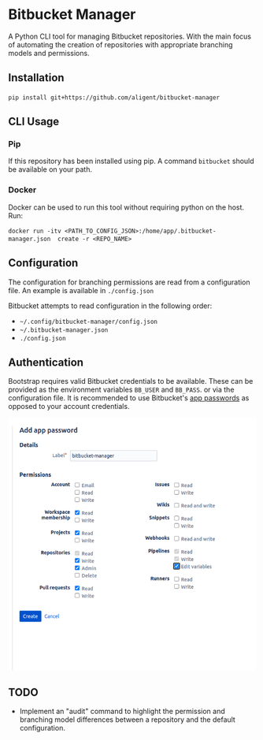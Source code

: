 # Bitbucket Manager 
A Python CLI tool for managing Bitbucket repositories. With the main focus of automating the creation of repositories with appropriate branching models and permissions.

## Installation 
`pip install git+https://github.com/aligent/bitbucket-manager`

## CLI Usage
### Pip 
If this repository has been installed using pip. A command `bitbucket` should be available on your path.
### Docker
Docker can be used to run this tool without requiring python on the host. Run:
```
docker run -itv <PATH_TO_CONFIG_JSON>:/home/app/.bitbucket-manager.json  create -r <REPO_NAME>
```

## Configuration
The configuration for branching permissions are read from a configuration file.
An example is available in `./config.json`

Bitbucket attempts to read configuration in the following order:
-  `~/.config/bitbucket-manager/config.json`
-  `~/.bitbucket-manager.json`
-  `./config.json`

## Authentication
Bootstrap requires valid Bitbucket credentials to be available. These can be provided as the environment variables `BB_USER` and `BB_PASS`. or via the configuration file. 
It is recommended to use Bitbucket's [app passwords](https://bitbucket.org/account/settings/app-passwords/) as opposed to your account credentials.

![app password](readme_assets/app_password.png)


## TODO
- Implement an "audit" command to highlight the permission and branching model differences between a repository and the default configuration.
